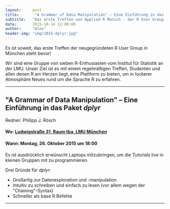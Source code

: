 ```yaml
---
layout:     post
title:      '"A Grammar of Data Manipulation" – Eine Einführung in das Paket dplyr'
subtitle:   "Das erste Treffen von Applied R Munich - der R User Group in München"
date:       2015-10-14 12:00:00
author:     "Alex"
header-img: "img/2015-dplyr.jpg"
---
```

Es ist soweit, das erste Treffen der neugegründeten R User Group in München steht bevor!

Wir sind eine Gruppe von sieben R-Enthusiasten vom Institut für Statistik an der LMU. Unser Ziel ist es mit einem regelmäßigen Treffen, Studenten und allen denen R am Herzen liegt, eine Plattform zu bieten, um in lockerer Atmosphäre Neues rund um die Sprache R zu erfahren.

---

## "A Grammar of Data Manipulation" – Eine Einführung in das Paket *dplyr*

Redner: Philipp J. Rösch

#### Wo: [Ludwigstraße 31, Raum tba, LMU München](https://goo.gl/maps/FJi2QzNTwDT2)

#### Wann: Montag, 26. Oktober 2015 um 18:00


Es ist ausdrücklich erwünscht Laptops mitzubringen, um die Tutorials live in kleinen Gruppen mit zu programmieren.

Drei Gründe für *dplyr*:

* Großartig zur Datenexploration und -manipulation
* Intuitiv zu schreiben und einfach zu lesen (vor allem wegen der "Chaining"-Syntax)
* Schneller als base R Befehle

---





